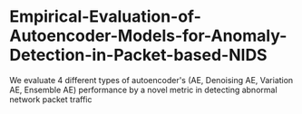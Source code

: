 # Empirical-Evaluation-of-Autoencoder-Models-for-Anomaly-Detection-in-Packet-based-NIDS
We evaluate 4 different types of autoencoder's (AE, Denoising AE, Variation AE, Ensemble AE) performance by a novel metric in detecting abnormal network packet traffic
